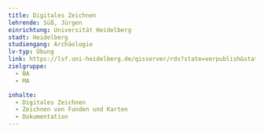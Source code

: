 ```yaml
---
title: Digitales Zeichnen
lehrende: Süß, Jürgen
einrichtung: Universität Heidelberg
stadt: Heidelberg
studiengang: Archäologie
lv-typ: Übung
link: https://lsf.uni-heidelberg.de/qisserver/rds?state=verpublish&status=init&vmfile=no&publishid=390776&moduleCall=webInfo&publishConfFile=webInfo&publishSubDir=veranstaltung
zielgruppe:
  - BA
  - MA

inhalte:
  - Digitales Zeichnen
  - Zeichnen von Funden und Karten
  - Dokumentation
---
```

 
